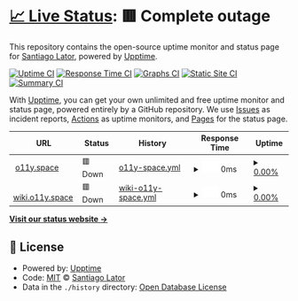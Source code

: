 # [📈 Live Status](https://santiagolator.github.io/upptime): <!--live status--> **🟥 Complete outage**

This repository contains the open-source uptime monitor and status page for [Santiago Lator](https://flowcv.me/santiago-lator), powered by [Upptime](https://github.com/upptime/upptime).

[![Uptime CI](https://github.com/santiagolator/upptime/workflows/Uptime%20CI/badge.svg)](https://github.com/santiagolator/upptime/actions?query=workflow%3A%22Uptime+CI%22)
[![Response Time CI](https://github.com/santiagolator/upptime/workflows/Response%20Time%20CI/badge.svg)](https://github.com/santiagolator/upptime/actions?query=workflow%3A%22Response+Time+CI%22)
[![Graphs CI](https://github.com/santiagolator/upptime/workflows/Graphs%20CI/badge.svg)](https://github.com/santiagolator/upptime/actions?query=workflow%3A%22Graphs+CI%22)
[![Static Site CI](https://github.com/santiagolator/upptime/workflows/Static%20Site%20CI/badge.svg)](https://github.com/santiagolator/upptime/actions?query=workflow%3A%22Static+Site+CI%22)
[![Summary CI](https://github.com/santiagolator/upptime/workflows/Summary%20CI/badge.svg)](https://github.com/santiagolator/upptime/actions?query=workflow%3A%22Summary+CI%22)

With [Upptime](https://upptime.js.org), you can get your own unlimited and free uptime monitor and status page, powered entirely by a GitHub repository. We use [Issues](https://github.com/santiagolator/upptime/issues) as incident reports, [Actions](https://github.com/santiagolator/upptime/actions) as uptime monitors, and [Pages](https://santiagolator.github.io/upptime) for the status page.

<!--start: status pages-->
<!-- This summary is generated by Upptime (https://github.com/upptime/upptime) -->
<!-- Do not edit this manually, your changes will be overwritten -->
<!-- prettier-ignore -->
| URL | Status | History | Response Time | Uptime |
| --- | ------ | ------- | ------------- | ------ |
| <img alt="" src="https://icons.duckduckgo.com/ip3/o11y.space.ico" height="13"> [o11y.space](https://o11y.space/) | 🟥 Down | [o11y-space.yml](https://github.com/santiagolator/upptime/commits/HEAD/history/o11y-space.yml) | <details><summary><img alt="Response time graph" src="./graphs/o11y-space/response-time-week.png" height="20"> 0ms</summary><br><a href="https://santiagolator.github.io/upptime/history/o11y-space"><img alt="Response time 1864" src="https://img.shields.io/endpoint?url=https%3A%2F%2Fraw.githubusercontent.com%2Fsantiagolator%2Fupptime%2FHEAD%2Fapi%2Fo11y-space%2Fresponse-time.json"></a><br><a href="https://santiagolator.github.io/upptime/history/o11y-space"><img alt="24-hour response time 0" src="https://img.shields.io/endpoint?url=https%3A%2F%2Fraw.githubusercontent.com%2Fsantiagolator%2Fupptime%2FHEAD%2Fapi%2Fo11y-space%2Fresponse-time-day.json"></a><br><a href="https://santiagolator.github.io/upptime/history/o11y-space"><img alt="7-day response time 0" src="https://img.shields.io/endpoint?url=https%3A%2F%2Fraw.githubusercontent.com%2Fsantiagolator%2Fupptime%2FHEAD%2Fapi%2Fo11y-space%2Fresponse-time-week.json"></a><br><a href="https://santiagolator.github.io/upptime/history/o11y-space"><img alt="30-day response time 0" src="https://img.shields.io/endpoint?url=https%3A%2F%2Fraw.githubusercontent.com%2Fsantiagolator%2Fupptime%2FHEAD%2Fapi%2Fo11y-space%2Fresponse-time-month.json"></a><br><a href="https://santiagolator.github.io/upptime/history/o11y-space"><img alt="1-year response time 1959" src="https://img.shields.io/endpoint?url=https%3A%2F%2Fraw.githubusercontent.com%2Fsantiagolator%2Fupptime%2FHEAD%2Fapi%2Fo11y-space%2Fresponse-time-year.json"></a></details> | <details><summary><a href="https://santiagolator.github.io/upptime/history/o11y-space">0.00%</a></summary><a href="https://santiagolator.github.io/upptime/history/o11y-space"><img alt="All-time uptime 88.89%" src="https://img.shields.io/endpoint?url=https%3A%2F%2Fraw.githubusercontent.com%2Fsantiagolator%2Fupptime%2FHEAD%2Fapi%2Fo11y-space%2Fuptime.json"></a><br><a href="https://santiagolator.github.io/upptime/history/o11y-space"><img alt="24-hour uptime 0.00%" src="https://img.shields.io/endpoint?url=https%3A%2F%2Fraw.githubusercontent.com%2Fsantiagolator%2Fupptime%2FHEAD%2Fapi%2Fo11y-space%2Fuptime-day.json"></a><br><a href="https://santiagolator.github.io/upptime/history/o11y-space"><img alt="7-day uptime 0.00%" src="https://img.shields.io/endpoint?url=https%3A%2F%2Fraw.githubusercontent.com%2Fsantiagolator%2Fupptime%2FHEAD%2Fapi%2Fo11y-space%2Fuptime-week.json"></a><br><a href="https://santiagolator.github.io/upptime/history/o11y-space"><img alt="30-day uptime 0.00%" src="https://img.shields.io/endpoint?url=https%3A%2F%2Fraw.githubusercontent.com%2Fsantiagolator%2Fupptime%2FHEAD%2Fapi%2Fo11y-space%2Fuptime-month.json"></a><br><a href="https://santiagolator.github.io/upptime/history/o11y-space"><img alt="1-year uptime 78.11%" src="https://img.shields.io/endpoint?url=https%3A%2F%2Fraw.githubusercontent.com%2Fsantiagolator%2Fupptime%2FHEAD%2Fapi%2Fo11y-space%2Fuptime-year.json"></a></details>
| <img alt="" src="https://icons.duckduckgo.com/ip3/wiki.o11y.space.ico" height="13"> [wiki.o11y.space](https://wiki.o11y.space/) | 🟥 Down | [wiki-o11y-space.yml](https://github.com/santiagolator/upptime/commits/HEAD/history/wiki-o11y-space.yml) | <details><summary><img alt="Response time graph" src="./graphs/wiki-o11y-space/response-time-week.png" height="20"> 0ms</summary><br><a href="https://santiagolator.github.io/upptime/history/wiki-o11y-space"><img alt="Response time 1122" src="https://img.shields.io/endpoint?url=https%3A%2F%2Fraw.githubusercontent.com%2Fsantiagolator%2Fupptime%2FHEAD%2Fapi%2Fwiki-o11y-space%2Fresponse-time.json"></a><br><a href="https://santiagolator.github.io/upptime/history/wiki-o11y-space"><img alt="24-hour response time 0" src="https://img.shields.io/endpoint?url=https%3A%2F%2Fraw.githubusercontent.com%2Fsantiagolator%2Fupptime%2FHEAD%2Fapi%2Fwiki-o11y-space%2Fresponse-time-day.json"></a><br><a href="https://santiagolator.github.io/upptime/history/wiki-o11y-space"><img alt="7-day response time 0" src="https://img.shields.io/endpoint?url=https%3A%2F%2Fraw.githubusercontent.com%2Fsantiagolator%2Fupptime%2FHEAD%2Fapi%2Fwiki-o11y-space%2Fresponse-time-week.json"></a><br><a href="https://santiagolator.github.io/upptime/history/wiki-o11y-space"><img alt="30-day response time 0" src="https://img.shields.io/endpoint?url=https%3A%2F%2Fraw.githubusercontent.com%2Fsantiagolator%2Fupptime%2FHEAD%2Fapi%2Fwiki-o11y-space%2Fresponse-time-month.json"></a><br><a href="https://santiagolator.github.io/upptime/history/wiki-o11y-space"><img alt="1-year response time 1103" src="https://img.shields.io/endpoint?url=https%3A%2F%2Fraw.githubusercontent.com%2Fsantiagolator%2Fupptime%2FHEAD%2Fapi%2Fwiki-o11y-space%2Fresponse-time-year.json"></a></details> | <details><summary><a href="https://santiagolator.github.io/upptime/history/wiki-o11y-space">0.00%</a></summary><a href="https://santiagolator.github.io/upptime/history/wiki-o11y-space"><img alt="All-time uptime 60.03%" src="https://img.shields.io/endpoint?url=https%3A%2F%2Fraw.githubusercontent.com%2Fsantiagolator%2Fupptime%2FHEAD%2Fapi%2Fwiki-o11y-space%2Fuptime.json"></a><br><a href="https://santiagolator.github.io/upptime/history/wiki-o11y-space"><img alt="24-hour uptime 0.00%" src="https://img.shields.io/endpoint?url=https%3A%2F%2Fraw.githubusercontent.com%2Fsantiagolator%2Fupptime%2FHEAD%2Fapi%2Fwiki-o11y-space%2Fuptime-day.json"></a><br><a href="https://santiagolator.github.io/upptime/history/wiki-o11y-space"><img alt="7-day uptime 0.00%" src="https://img.shields.io/endpoint?url=https%3A%2F%2Fraw.githubusercontent.com%2Fsantiagolator%2Fupptime%2FHEAD%2Fapi%2Fwiki-o11y-space%2Fuptime-week.json"></a><br><a href="https://santiagolator.github.io/upptime/history/wiki-o11y-space"><img alt="30-day uptime 0.00%" src="https://img.shields.io/endpoint?url=https%3A%2F%2Fraw.githubusercontent.com%2Fsantiagolator%2Fupptime%2FHEAD%2Fapi%2Fwiki-o11y-space%2Fuptime-month.json"></a><br><a href="https://santiagolator.github.io/upptime/history/wiki-o11y-space"><img alt="1-year uptime 67.00%" src="https://img.shields.io/endpoint?url=https%3A%2F%2Fraw.githubusercontent.com%2Fsantiagolator%2Fupptime%2FHEAD%2Fapi%2Fwiki-o11y-space%2Fuptime-year.json"></a></details>

<!--end: status pages-->

[**Visit our status website →**](https://santiagolator.github.io/upptime)

## 📄 License

- Powered by: [Upptime](https://github.com/upptime/upptime)
- Code: [MIT](./LICENSE) © [Santiago Lator](https://flowcv.me/santiago-lator)
- Data in the `./history` directory: [Open Database License](https://opendatacommons.org/licenses/odbl/1-0/)
